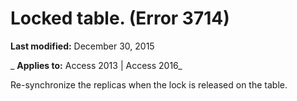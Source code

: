 
# Locked table. (Error 3714)

 **Last modified:** December 30, 2015

 _ **Applies to:** Access 2013 | Access 2016_

Re-synchronize the replicas when the lock is released on the table.

